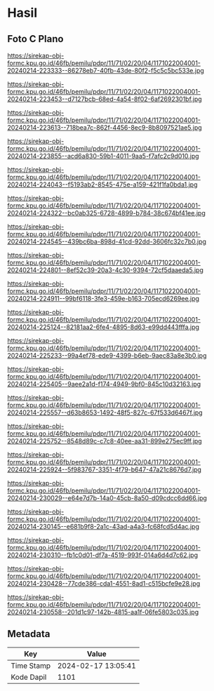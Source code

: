 # Hasil

## Foto C Plano

https://sirekap-obj-formc.kpu.go.id/46fb/pemilu/pdpr/11/71/02/20/04/1171022004001-20240214-223333--86278eb7-40fb-43de-80f2-f5c5c5bc533e.jpg

https://sirekap-obj-formc.kpu.go.id/46fb/pemilu/pdpr/11/71/02/20/04/1171022004001-20240214-223453--d7127bcb-68ed-4a54-8f02-6af2692301bf.jpg

https://sirekap-obj-formc.kpu.go.id/46fb/pemilu/pdpr/11/71/02/20/04/1171022004001-20240214-223613--718bea7c-862f-4456-8ec9-8b8097521ae5.jpg

https://sirekap-obj-formc.kpu.go.id/46fb/pemilu/pdpr/11/71/02/20/04/1171022004001-20240214-223855--acd6a830-59b1-4011-9aa5-f7afc2c9d010.jpg

https://sirekap-obj-formc.kpu.go.id/46fb/pemilu/pdpr/11/71/02/20/04/1171022004001-20240214-224043--f5193ab2-8545-475e-a159-421f1fa0bda1.jpg

https://sirekap-obj-formc.kpu.go.id/46fb/pemilu/pdpr/11/71/02/20/04/1171022004001-20240214-224322--bc0ab325-6728-4899-b784-38c674bf41ee.jpg

https://sirekap-obj-formc.kpu.go.id/46fb/pemilu/pdpr/11/71/02/20/04/1171022004001-20240214-224545--439bc6ba-898d-41cd-92dd-3606fc32c7b0.jpg

https://sirekap-obj-formc.kpu.go.id/46fb/pemilu/pdpr/11/71/02/20/04/1171022004001-20240214-224801--8ef52c39-20a3-4c30-9394-72cf5daaeda5.jpg

https://sirekap-obj-formc.kpu.go.id/46fb/pemilu/pdpr/11/71/02/20/04/1171022004001-20240214-224911--99bf6118-3fe3-459e-b163-705ecd6269ee.jpg

https://sirekap-obj-formc.kpu.go.id/46fb/pemilu/pdpr/11/71/02/20/04/1171022004001-20240214-225124--82181aa2-6fe4-4895-8d63-e99dd443fffa.jpg

https://sirekap-obj-formc.kpu.go.id/46fb/pemilu/pdpr/11/71/02/20/04/1171022004001-20240214-225233--99a4ef78-ede9-4399-b6eb-9aec83a8e3b0.jpg

https://sirekap-obj-formc.kpu.go.id/46fb/pemilu/pdpr/11/71/02/20/04/1171022004001-20240214-225405--9aee2a1d-f174-4949-9bf0-845c10d32163.jpg

https://sirekap-obj-formc.kpu.go.id/46fb/pemilu/pdpr/11/71/02/20/04/1171022004001-20240214-225557--d63b8653-1492-48f5-827c-67f533d6467f.jpg

https://sirekap-obj-formc.kpu.go.id/46fb/pemilu/pdpr/11/71/02/20/04/1171022004001-20240214-225752--8548d89c-c7c8-40ee-aa31-899e275ec9ff.jpg

https://sirekap-obj-formc.kpu.go.id/46fb/pemilu/pdpr/11/71/02/20/04/1171022004001-20240214-225924--5f983767-3351-4f79-b647-47a21c8676d7.jpg

https://sirekap-obj-formc.kpu.go.id/46fb/pemilu/pdpr/11/71/02/20/04/1171022004001-20240214-230029--e64e7d7b-14a0-45cb-8a50-d09cdcc6dd66.jpg

https://sirekap-obj-formc.kpu.go.id/46fb/pemilu/pdpr/11/71/02/20/04/1171022004001-20240214-230145--e681b9f8-2a1c-43ad-a4a3-fc68fcd5d4ac.jpg

https://sirekap-obj-formc.kpu.go.id/46fb/pemilu/pdpr/11/71/02/20/04/1171022004001-20240214-230310--fb1c0d01-df7a-4519-993f-014a6d4d7c62.jpg

https://sirekap-obj-formc.kpu.go.id/46fb/pemilu/pdpr/11/71/02/20/04/1171022004001-20240214-230428--77cde386-cda1-4551-8ad1-c515bcfe9e28.jpg

https://sirekap-obj-formc.kpu.go.id/46fb/pemilu/pdpr/11/71/02/20/04/1171022004001-20240214-230558--201d1c97-142b-4815-aa1f-06fe5803c035.jpg


## Metadata

| Key        | Value               |
| ---------- | ------------------- |
| Time Stamp | 2024-02-17 13:05:41 |
| Kode Dapil | 1101                |



